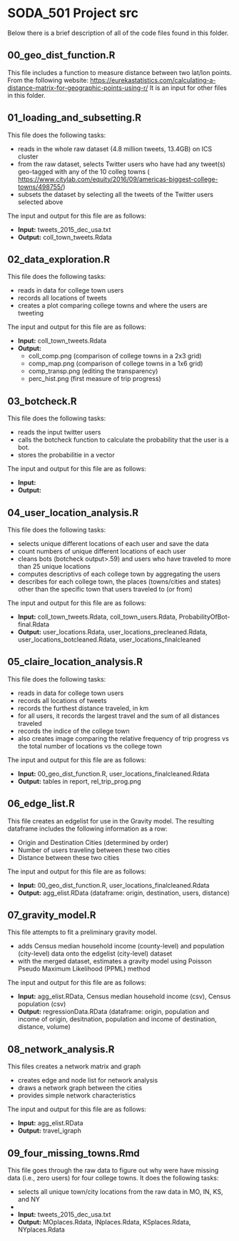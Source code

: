 # SODA_501 Project src

Below there is a brief description of all of the code files found in this folder.

## 00_geo_dist_function.R
This file includes a function to measure distance between two lat/lon points.
From the following website: https://eurekastatistics.com/calculating-a-distance-matrix-for-geographic-points-using-r/
It is an input for other files in this folder.

## 01_loading_and_subsetting.R
This file does the following tasks:
* reads in the whole raw dataset (4.8 million tweets, 13.4GB) on ICS cluster
* from the raw dataset, selects Twitter users who have had any tweet(s) geo-tagged with any of the 10 colleg towns ( https://www.citylab.com/equity/2016/09/americas-biggest-college-towns/498755/)
* subsets the dataset by selecting all the tweets of the Twitter users selected above

The input and output for this file are as follows:
* **Input:** tweets_2015_dec_usa.txt
* **Output:** coll_town_tweets.Rdata

## 02_data_exploration.R
This file does the following tasks:
* reads in data for college town users
* records all locations of tweets
* creates a plot comparing college towns and where the users are tweeting

The input and output for this file are as follows:
* **Input:** coll_town_tweets.Rdata
* **Output:** 
    * coll_comp.png (comparison of college towns in a 2x3 grid)
    * comp_map.png (comparison of college towns in a 1x6 grid)
    * comp_transp.png (editing the transparency)
    * perc_hist.png (first measure of trip progress)


## 03_botcheck.R
This file does the following tasks:
* reads the input twitter users
* calls the botcheck function to calculate the  probability that the user is a bot. 
* stores the probabilitie in a vector

The input and output for this file are as follows:
* **Input:**
* **Output:**

## 04_user_location_analysis.R
This file does the following tasks:
* selects unique different locations of each user and save the data
* count numbers of unique different locations of each user
* cleans bots (botcheck output>.59) and users who have traveled to more than 25 unique locations
* computes descriptivs of each college town by aggregating the users
* describes for each college town, the places (towns/cities and states) other than the specific town that users traveled to (or from)

The input and output for this file are as follows:
* **Input:** coll_town_tweets.Rdata, coll_town_users.Rdata, ProbabilityOfBot-final.Rdata
* **Output:** user_locations.Rdata, user_locations_precleaned.Rdata, user_locations_botcleaned.Rdata, user_locations_finalcleaned

## 05_claire_location_analysis.R
This file does the following tasks:
* reads in data for college town users
* records all locations of tweets
* records the furthest distance traveled, in km
* for all users, it records the largest travel and the sum of all distances traveled
* records the indice of the college town 
* also creates image comparing the relative frequency of trip progress vs the total number of locations vs the college town  

The input and output for this file are as follows:
* **Input:** 00_geo_dist_function.R, user_locations_finalcleaned.Rdata
* **Output:** tables in report, rel_trip_prog.png

## 06_edge_list.R
This file creates an edgelist for use in the Gravity model. The resulting dataframe includes the following information as a row:
* Origin and Destination Cities (determined by order)
* Number of users traveling between these two cities
* Distance between these two cities

The input and output for this file are as follows:
* **Input:** 00_geo_dist_function.R, user_locations_finalcleaned.Rdata
* **Output:** agg_elist.RData (dataframe: origin, destination, users, distance)

## 07_gravity_model.R
This file attempts to fit a preliminary gravity model.
* adds Census median household income (county-level) and population (city-level) data onto the edgelist (city-level) dataset
* with the merged dataset, estimates a gravity model using Poisson Pseudo Maximum Likelihood (PPML) method

The input and output for this file are as follows:
* **Input:** agg_elist.RData, Census median household income (csv), Census population (csv)
* **Output:** regressionData.RData (dataframe: origin, population and income of origin, desitnation, population and income of destination, distance, volume)

## 08_network_analysis.R
This files creates a network matrix and graph
* creates edge and node list for network analysis
* draws a network graph between the cities
* provides simple network characteristics

The input and output for this file are as follows:
* **Input:** agg_elist.RData
* **Output:** travel_igraph

## 09_four_missing_towns.Rmd
This file goes through the raw data to figure out why were have missing data (i.e., zero users) for four college towns.
It does the following tasks:
* selects all unique town/city locations from the raw data in MO, IN, KS, and NY
* 
* **Input:** tweets_2015_dec_usa.txt
* **Output:** MOplaces.Rdata, INplaces.Rdata, KSplaces.Rdata, NYplaces.Rdata
